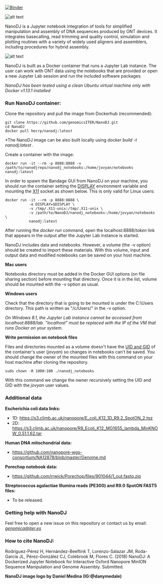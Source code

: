 [![Binder](https://mybinder.org/badge.svg)](https://mybinder.org/v2/gh/genomicsITER/NanoDJ/binder)



![alt text](https://i.imgur.com/UmUUyLp.png "NanoDJ-logo")

NanoDJ is a Jupyter notebook integration of tools for simplified manipulation and assembly of DNA sequences produced by ONT devices. It integrates basecalling, read trimming and quality control, simulation and plotting routines with a variety of widely used aligners and assemblers, including procedures for hybrid assembly. 

![alt text](https://i.imgur.com/TFKsDHa.png "NanoDJ-pipeline")

NanoDJ is built as a Docker container that runs a Jupyter Lab instance. The user can work with ONT data using the notebooks that are provided or open a new Jupyter Lab session and run the included software packages.

*NanoDJ has been tested using a clean Ubuntu virtual machine only with Docker v1.13.1 installed*

### **Run NanoDJ container:**

Clone the repository and pull the image from Dockerhub (recommended):

```
git clone https://github.com/genomicsITER/NanoDJ.git
cd NanoDJ
docker pull hecrp/nanodj:latest
```

*The NanoDJ image can be also built locally using *docker build -t nanodj:latest .*

Create a container with the image:

```
docker run -it --rm -p 8888:8888 -v /path/to/nanodjrepo/nanodj_notebooks:/home/jovyan/notebooks nanodj:latest
```
In order to spawn the Bandage GUI from NanoDJ on your machine, you should run the container setting the [DISPLAY](https://askubuntu.com/questions/432255/what-is-the-display-environment-variable) environment variable and mounting the [X11](https://en.wikipedia.org/wiki/X_Window_System) socket as shown below. This is only valid for Linux users:

```
docker run -it --rm -p 8888:8888 \  
           -e DISPLAY=$DISPLAY \  
           -v /tmp/.X11-unix:/tmp/.X11-unix \  
           -v /path/to/NanoDJ/nanodj_notebooks:/home/jovyan/notebooks \  
           nanodj:latest
```

After running the *docker run* command, open  the localhost:8888/*token* link that appears in the output after the Jupyter Lab instance is started.

NanoDJ includes data and notebooks. However, a volume (the -v option) should be created to import these materials. With this volume, input and output data and modified notebooks can be saved on your host machine. 

**Mac users**

Notebooks directory must be added in the Docker GUI options (on file sharing section) before mounting that directory. Once it is in the list, volume should be mounted with the -v option as usual.

**Windows users**

Check that the directory that is going to be mounted is under the C:\Users directory. This path is written as "/c/Users/" in the -v option.

*On Windows 8.1, the Jupyter Lab instance cannot be accessed from localhost:8888/lab. "localhost" must be replaced with the IP of the VM that runs Docker on your system.*

**Write permission on notebook files**

Files and directories mounted as a volume doesn't have the [UID and GID](https://en.wikipedia.org/wiki/User_identifier) of the container's user (*jovyan*) so changes in notebooks can't be saved. You should change the owner of the mounted files with this command on your host machine after cloning the repository.

```
sudo chown -R 1000:100 ./nanodj_notebooks
```

With this command we change the owner recursively setting the UID and GID with the *jovyan* user values.

### Additional data

**Escherichia coli data links:**

- 1D: <https://s3.climb.ac.uk/nanopore/E_coli_K12_1D_R9.2_SpotON_2.tgz>
- 2D: https://s3.climb.ac.uk/nanopore/R9_Ecoli_K12_MG1655_lambda_MinKNOW_0.51.1.62.tar

**Human DNA mitochondrial data:**

- https://github.com/nanopore-wgs-consortium/NA12878/blob/master/Genome.md


**Porechop notebook data:**

-  https://github.com/rrwick/Porechop/files/901044/1_out.fastq.zip

**Streptococcus agalactiae Illumina reads (PE300) and R9.0 SpotON FAST5 files:**

- To be released.

### **Getting help with NanoDJ**

Feel free to open a new issue on this repository or contact us by email: *genomica@iter.es*  

### **How to cite NanoDJ:**

Rodríguez-Pérez H, Hernández-Beeftink T, Lorenzo-Salazar JM, Roda-García JL, Pérez-González CJ, Colebrook M, Flores C. (2018) NanoDJ: A Dockerized Jupyter Notebook for Interactive Oxford Nanopore MinION Sequence Manipulation and Genome Assembly. Submitted.  

**NanoDJ image logo by Daniel Medina (IG:@danymedale)**  